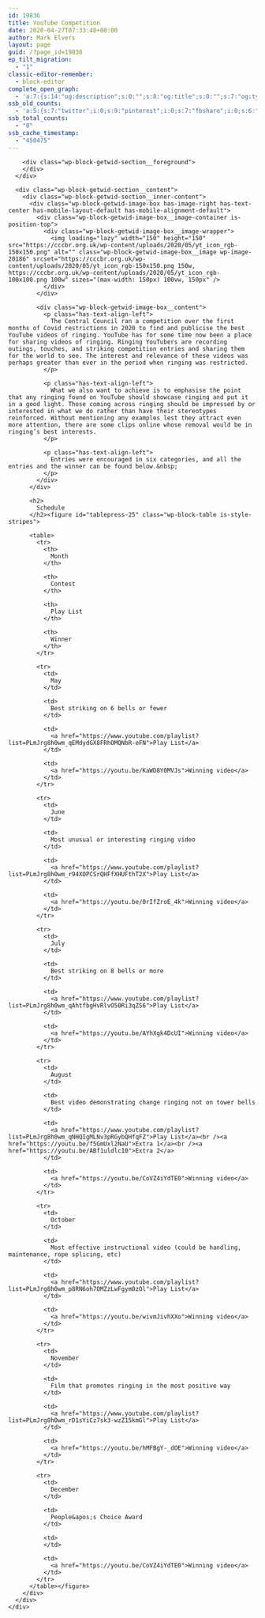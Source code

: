 ```yaml
---
id: 19836
title: YouTube Competition
date: 2020-04-27T07:33:48+00:00
author: Mark Elvers
layout: page
guid: /?page_id=19836
ep_tilt_migration:
  - "1"
classic-editor-remember:
  - block-editor
complete_open_graph:
  - 'a:7:{s:14:"og:description";s:0:"";s:8:"og:title";s:0:"";s:7:"og:type";s:0:"";s:12:"twitter:card";s:7:"summary";s:15:"twitter:creator";s:0:"";s:19:"twitter:description";s:0:"";s:8:"og:image";s:0:"";}'
ssb_old_counts:
  - 'a:5:{s:7:"twitter";i:0;s:9:"pinterest";i:0;s:7:"fbshare";i:0;s:6:"reddit";i:0;s:6:"tumblr";N;}'
ssb_total_counts:
  - "0"
ssb_cache_timestamp:
  - "450475"
---
```

<div class="wp-block-getwid-section getwid-section-content-custom-width">
  <div class="wp-block-getwid-section__wrapper">
    <div class="wp-block-getwid-section__inner-wrapper" style="max-width:1100px">
      <div class="wp-block-getwid-section__background-holder">
        <div class="wp-block-getwid-section__background">
        </div>
        
        <div class="wp-block-getwid-section__foreground">
        </div>
      </div>
      
      <div class="wp-block-getwid-section__content">
        <div class="wp-block-getwid-section__inner-content">
          <div class="wp-block-getwid-image-box has-image-right has-text-center has-mobile-layout-default has-mobile-alignment-default">
            <div class="wp-block-getwid-image-box__image-container is-position-top">
              <div class="wp-block-getwid-image-box__image-wrapper">
                <img loading="lazy" width="150" height="150" src="https://cccbr.org.uk/wp-content/uploads/2020/05/yt_icon_rgb-150x150.png" alt="" class="wp-block-getwid-image-box__image wp-image-20186" srcset="https://cccbr.org.uk/wp-content/uploads/2020/05/yt_icon_rgb-150x150.png 150w, https://cccbr.org.uk/wp-content/uploads/2020/05/yt_icon_rgb-100x100.png 100w" sizes="(max-width: 150px) 100vw, 150px" />
              </div>
            </div>
            
            <div class="wp-block-getwid-image-box__content">
              <p class="has-text-align-left">
                The Central Council ran a competition over the first months of Covid restrictions in 2020 to find and publicise the best YouTube videos of ringing. YouTube has for some time now been a place for sharing videos of ringing. Ringing YouTubers are recording outings, touches, and striking competition entries and sharing them for the world to see. The interest and relevance of these videos was perhaps greater than ever in the period when ringing was restricted.
              </p>
              
              <p class="has-text-align-left">
                What we also want to achieve is to emphasise the point that any ringing found on YouTube should showcase ringing and put it in a good light. Those coming across ringing should be impressed by or interested in what we do rather than have their stereotypes reinforced. Without mentioning any examples lest they attract even more attention, there are some clips online whose removal would be in ringing’s best interests.
              </p>
              
              <p class="has-text-align-left">
                Entries were encouraged in six categories, and all the entries and the winner can be found below.&nbsp;
              </p>
            </div>
          </div>
          
          <h2>
            Schedule
          </h2><figure id="tablepress-25" class="wp-block-table is-style-stripes">
          
          <table>
            <tr>
              <th>
                Month
              </th>
              
              <th>
                Contest
              </th>
              
              <th>
                Play List
              </th>
              
              <th>
                Winner
              </th>
            </tr>
            
            <tr>
              <td>
                May
              </td>
              
              <td>
                Best striking on 6 bells or fewer
              </td>
              
              <td>
                <a href="https://www.youtube.com/playlist?list=PLmJrg8h0wm_qEMdydGX8FRhOMQNbR-eFN">Play List</a>
              </td>
              
              <td>
                <a href="https://youtu.be/KaWD8Y0MVJs">Winning video</a>
              </td>
            </tr>
            
            <tr>
              <td>
                June
              </td>
              
              <td>
                Most unusual or interesting ringing video
              </td>
              
              <td>
                <a href="https://www.youtube.com/playlist?list=PLmJrg8h0wm_r94XOPCSrQHFfXHUFthT2X">Play List</a>
              </td>
              
              <td>
                <a href="https://youtu.be/0rIfZroE_4k">Winning video</a>
              </td>
            </tr>
            
            <tr>
              <td>
                July
              </td>
              
              <td>
                Best striking on 8 bells or more
              </td>
              
              <td>
                <a href="https://www.youtube.com/playlist?list=PLmJrg8h0wm_qAhtfbgHvRlvO50Ri3qZS6">Play List</a>
              </td>
              
              <td>
                <a href="https://youtu.be/AYhXgk4DcUI">Winning video</a>
              </td>
            </tr>
            
            <tr>
              <td>
                August
              </td>
              
              <td>
                Best video demonstrating change ringing not on tower bells
              </td>
              
              <td>
                <a href="https://www.youtube.com/playlist?list=PLmJrg8h0wm_qNHQIgMLNv3pRGybQHfqFZ">Play List</a><br /><a href="https://youtu.be/f5GmUxl2NaU">Extra 1</a><br /><a href="https://youtu.be/ABf1uldlc10">Extra 2</a>
              </td>
              
              <td>
                <a href="https://youtu.be/CoVZ4iYdTE0">Winning video</a>
              </td>
            </tr>
            
            <tr>
              <td>
                October
              </td>
              
              <td>
                Most effective instructional video (could be handling, maintenance, rope splicing, etc)
              </td>
              
              <td>
                <a href="https://www.youtube.com/playlist?list=PLmJrg8h0wm_p8RN6oh7OMZzLwFgym0zOl">Play List</a>
              </td>
              
              <td>
                <a href="https://youtu.be/wivmJivhXXo">Winning video</a>
              </td>
            </tr>
            
            <tr>
              <td>
                November
              </td>
              
              <td>
                Film that promotes ringing in the most positive way
              </td>
              
              <td>
                <a href="https://www.youtube.com/playlist?list=PLmJrg8h0wm_rD1sYiCz7sk3-wzZ15kmGl">Play List</a>
              </td>
              
              <td>
                <a href="https://youtu.be/hMFBgY-_dOE">Winning video</a>
              </td>
            </tr>
            
            <tr>
              <td>
                December
              </td>
              
              <td>
                People&apos;s Choice Award
              </td>
              
              <td>
              </td>
              
              <td>
                <a href="https://youtu.be/CoVZ4iYdTE0">Winning video</a>
              </td>
            </tr>
          </table></figure>
        </div>
      </div>
    </div>
  </div>
</div>
